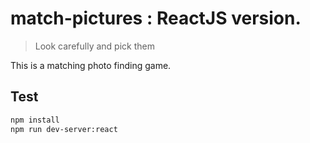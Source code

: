 # match-pictures : ReactJS version.

> Look carefully and pick them

This is a matching photo finding game.

## Test

```bash
npm install
npm run dev-server:react
```